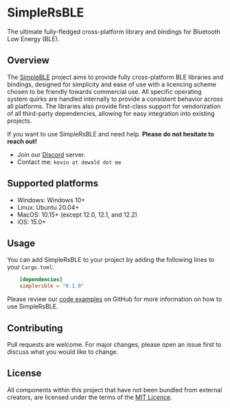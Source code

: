# SimpleRsBLE

The ultimate fully-fledged cross-platform library and bindings for Bluetooth Low Energy (BLE).

## Overview

The [SimpleBLE](https://github.com/OpenBluetoothToolbox/SimpleBLE/) project aims to provide
fully cross-platform BLE libraries and bindings, designed for simplicity and ease of use
with a licencing scheme chosen to be friendly towards commercial use. All specific operating
system quirks are handled internally to provide a consistent behavior across all platforms.
The libraries also provide first-class support for vendorization of all third-party
dependencies, allowing for easy integration into existing projects.

If you want to use SimpleRsBLE and need help. **Please do not hesitate to reach out!**

-   Join our [Discord](https://discord.gg/N9HqNEcvP3) server.
-   Contact me: `kevin at dewald dot me`

## Supported platforms

-   Windows: Windows 10+
-   Linux: Ubuntu 20.04+
-   MacOS: 10.15+ (except 12.0, 12.1, and 12.2)
-   iOS: 15.0+

## Usage

You can add SimpleRsBLE to your project by adding the following lines to your `Cargo.toml`:

```toml
    [dependencies]
    simplersble = "0.1.0"
```

Please review our [code examples](https://github.com/OpenBluetoothToolbox/SimpleBLE/tree/main/examples/simplersble/src/bin)
on GitHub for more information on how to use SimpleRsBLE.

## Contributing

Pull requests are welcome. For major changes, please open an issue first to discuss
what you would like to change.

## License

All components within this project that have not been bundled from
external creators, are licensed under the terms of the [MIT Licence](https://github.com/OpenBluetoothToolbox/SimpleBLE/blob/main/LICENCE.md).
